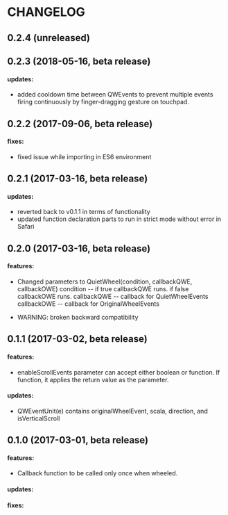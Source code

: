 CHANGELOG
=========

## 0.2.4 (unreleased)

## 0.2.3 (2018-05-16, beta release)

#### updates:
 - added cooldown time between QWEvents to prevent multiple events firing continuously by finger-dragging gesture on touchpad.

## 0.2.2 (2017-09-06, beta release)

#### fixes:
 - fixed issue while importing in ES6 environment

## 0.2.1 (2017-03-16, beta release)

#### updates:
 - reverted back to v0.1.1 in terms of functionality
 - updated function declaration parts to run in strict mode without error in Safari

## 0.2.0 (2017-03-16, beta release)

#### features:
 - Changed parameters to QuietWheel(condition, callbackQWE, callbackOWE)
		condition   -- if true callbackQWE runs. if false callbackOWE runs.
		callbackQWE -- callback for QuietWheelEvents
		callbackOWE -- callback for OriginalWheelEvents

 - WARNING: broken backward compatibility

## 0.1.1 (2017-03-02, beta release)

#### features:
 - enableScrollEvents parameter can accept either boolean or function. If function, it applies the return value as the parameter.

#### updates:
 - QWEventUnit(e) contains originalWheelEvent, scala, direction, and isVerticalScroll

## 0.1.0 (2017-03-01, beta release)

#### features:
 - Callback function to be called only once when wheeled.

#### updates:

#### fixes:

